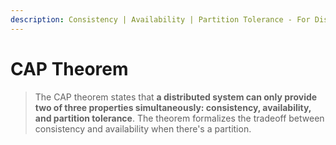 ```yaml
---
description: Consistency | Availability | Partition Tolerance - For Distributed Data Stores
---
```


# CAP Theorem

> The CAP theorem states that **a distributed system can only provide two of three properties simultaneously: consistency, availability, and partition tolerance**. The theorem formalizes the tradeoff between consistency and availability when there's a partition.
